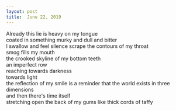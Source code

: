 ```yaml
---
layout: post
title:  June 22, 2019
---
```


Already this lie is heavy on my tongue <br>
coated in something murky and dull and bitter <br>
I swallow and feel silence scrape the contours of my throat <br>
smog fills my mouth <br>
the crooked skyline of my bottom teeth <br>
an imperfect row  <br>
reaching towards darkness <br>
towards light <br>
the reflection of my smile is a reminder that the world exists in three dimensions <br>
and then there's time itself <br>
stretching open the back of my gums like thick cords of taffy <br>
